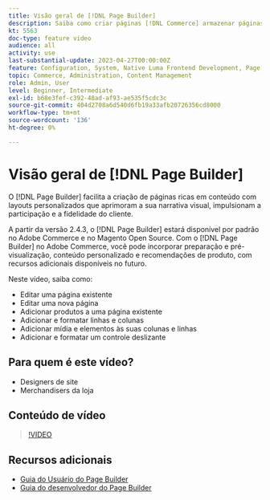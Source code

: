 ```yaml
---
title: Visão geral de [!DNL Page Builder]
description: Saiba como criar páginas [!DNL Commerce] armazenar páginas no Administrador usando [!DNL Page Builder].
kt: 5563
doc-type: feature video
audience: all
activity: use
last-substantial-update: 2023-04-27T00:00:00Z
feature: Configuration, System, Native Luma Frontend Development, Page Content
topic: Commerce, Administration, Content Management
role: Admin, User
level: Beginner, Intermediate
exl-id: b68e3fef-c392-48ad-af93-ae535f5cdc3c
source-git-commit: 404d2708a6d540d6fb19a33afb20726356cd8000
workflow-type: tm+mt
source-wordcount: '136'
ht-degree: 0%

---
```


# Visão geral de [!DNL Page Builder]

O [!DNL Page Builder] facilita a criação de páginas ricas em conteúdo com layouts personalizados que aprimoram a sua narrativa visual, impulsionam a participação e a fidelidade do cliente.

A partir da versão 2.4.3, o [!DNL Page Builder] estará disponível por padrão no Adobe Commerce e no Magento Open Source. Com o [!DNL Page Builder] no Adobe Commerce, você pode incorporar preparação e pré-visualização, conteúdo personalizado e recomendações de produto, com recursos adicionais disponíveis no futuro.

Neste vídeo, saiba como:

- Editar uma página existente
- Editar uma nova página
- Adicionar produtos a uma página existente
- Adicionar e formatar linhas e colunas
- Adicionar mídia e elementos às suas colunas e linhas
- Adicionar e formatar um controle deslizante

## Para quem é este vídeo?

- Designers de site
- Merchandisers da loja

## Conteúdo de vídeo

>[!VIDEO](https://video.tv.adobe.com/v/343781?quality=12&learn=on)

## Recursos adicionais

- [Guia do Usuário do Page Builder](https://experienceleague.adobe.com/docs/commerce-admin/page-builder/guide-overview.html)
- [Guia do desenvolvedor do Page Builder](https://developer.adobe.com/commerce/frontend-core/page-builder/)
